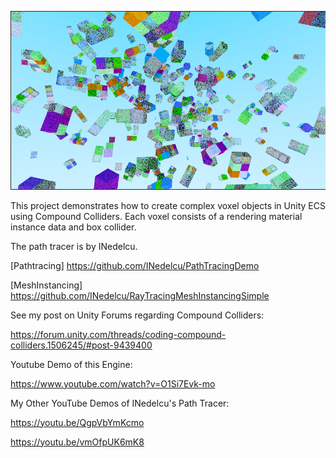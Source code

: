 ![](ECSCompoundCollidersWorkingFirstTime.png)

This project demonstrates how to create complex voxel objects in Unity ECS using Compound Colliders. Each voxel consists of a rendering material instance data and box collider.

The path tracer is by INedelcu.

[Pathtracing] https://github.com/INedelcu/PathTracingDemo

[MeshInstancing] https://github.com/INedelcu/RayTracingMeshInstancingSimple

See my post on Unity Forums regarding Compound Colliders:

https://forum.unity.com/threads/coding-compound-colliders.1506245/#post-9439400

Youtube Demo of this Engine:

https://www.youtube.com/watch?v=O1Si7Evk-mo

My Other YouTube Demos of INedelcu's Path Tracer:

https://youtu.be/QgpVbYmKcmo

https://youtu.be/vmOfpUK6mK8

